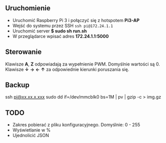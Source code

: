 Uruchomienie
---
* Uruchomić Raspberry Pi 3 i połączyć się z hotspotem **Pi3-AP**
* Wejść do systemu przez SSH	`ssh pi@172.24.1.1`
* Uruchomić server **$ sudo sh run.sh**
* W przeglądarce wpisać adres **172.24.1.1:5000**

Sterowanie
---
Klawisze **A**, **Z** odpowiadają za wypełnienie PWM. Domyślnie wartości są 0.
Klawisze **↓** **→** **←**  **↑** za odpowiednie kierunki poruszania się.

Backup
---
ssh pi@xx.xx.x.xxx sudo dd if=/dev/mmcblk0 bs=1M | pv | gzip -c > img.gz

TODO
---

* Zakres pobierać z pliku konfiguracyjnego. Domyślnie: 0 - 255
* Wyświetlanie w %
* Ujednolicić JSON
